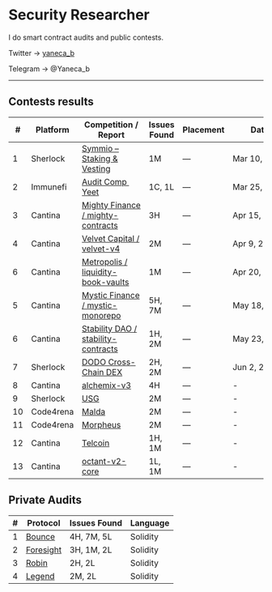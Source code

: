 # Security Researcher

I do smart contract audits and public contests.

Twitter → [yaneca_b](https://x.com/yaneca_b) 

Telegram -> @Yaneca_b

---
## Contests results

| #  | Platform  | Competition / Report                                                                                       | Issues Found                                                                                                                                               | Placement                                                                                                                                            | Date         | Language     |          
| -- | --------- | ---------------------------------------------------------------------------------------------------------- | ---------------------------------------------------------------------------------------------------------------------------------------------------------- | ---------------------------------------------------------------------------------------------------------------------------------------------------- | ------------ | ------------ |    
| 1  | Sherlock  | [Symmio – Staking & Vesting](https://audits.sherlock.xyz/contests/838)                                     | 1M                                                                 | —                                                                                                                                                    | Mar 10, 2025 | Solidity     |          
| 2  | Immunefi  | [Audit Comp  Yeet](https://immunefi.com/audit-competition/audit-comp-yeet/leaderboard/)                   | 1C, 1L | —            | Mar 25, 2025 | Solidity |
| 3  | Cantina   | [Mighty Finance / mighty-contracts](https://cantina.xyz/competitions/616d8bb4-16ce-4ca9-9ce9-5b99d6e146ef) | 3H                                                                                                                         | —                                                                                                                                                    | Apr 15, 2025 | Solidity     |          
| 4 | Cantina   | [Velvet Capital / velvet-v4](https://cantina.xyz/competitions/8cf9c7a0-a7a6-446a-8577-1e2c254eb5a8)        | 2M                                                                                                                                      | —                                                                                                                                                    | Apr 9, 2025  | Solidity     |          
| 6 | Cantina   | [Metropolis / liquidity-book-vaults](https://cantina.xyz/competitions/076935b1-2706-48c6-bf0a-b3656aa24194)  | 1M                                                                                                                | —                                                                                                                                                    | Apr 20, 2025 | Solidity     |  
| 5 | Cantina   | [Mystic Finance / mystic-monorepo](https://cantina.xyz/competitions/c160af78-28f8-47f7-9926-889b3864c6d8)  | 5H, 7M                                                                                                                 | —                                                                                                                                                    | May 18, 2025 | Solidity     |        
| 6 | Cantina   | [Stability DAO / stability-contracts](https://cantina.xyz/competitions/e1c0be8d-0c3d-485a-a446-a582beb120b1)  | 1H, 2M                                                                                                                 | —                                                                                                                                                    | May 23, 2025 | Solidity     |     
| 7 | Sherlock   | [DODO Cross-Chain DEX](https://audits.sherlock.xyz/contests/991?filter=questions)  | 2H, 2M                                                                                                                 | —                                                                                                                                                    | Jun 2, 2025 | Solidity     |    
| 8 | Cantina   | [alchemix-v3](https://cantina.xyz/code/e68909e6-3491-4a94-a707-ecf0c89cf72a/overview)  | 4H                                                                                                              | —                                                                                                                                                    | - | Solidity     |  
| 9 | Sherlock   | [USG](https://audits.sherlock.xyz/contests/991?filter=questions)  | 2M                                                                                                                 | —                                                                                                                                                    | - | Solidity     |  
| 10 | Code4rena   | [Malda](https://audits.sherlock.xyz/contests/1029)  | 2M                                                                                                                 | —                                                                                                                                                    | - | Solidity     |  
| 11 | Code4rena   | [Morpheus](https://code4rena.com/audits/2025-08-morpheus)  | 2M                                                                                                                 | —                                                                                                                                                    | - | Solidity     |  
| 12 | Cantina   | [Telcoin](https://cantina.xyz/code/26d5255b-6f68-46cf-be55-81dd565d9d16/overview)  | 1H, 1M                                                                                                                | —                                                                                                                                                    | - | Solidity     |  
| 13 | Cantina   | [octant-v2-core](https://cantina.xyz/code/917d796b-48d0-41d0-bb40-be137b7d3db5/overview)  | 1L, 1M                                                                                                                | —                                                                                                                                                    | - | Solidity     |  


## Private Audits

| # | Protocol                  | Issues Found | Language |
| - | -------------------------- | ------------- | -------- |
| 1 | [Bounce](https://github.com/phage-security/audits/blob/main/2025-08-Bounce.pdf) | 4H, 7M, 5L        | Solidity |
| 2 | [Foresight](https://github.com/phage-security/audits/blob/main/2025-08-foresight.pdf)      | 3H, 1M, 2L        | Solidity |
| 3 | [Robin](https://github.com/phage-security/audits/blob/main/2025-09-robin.pdf) | 2H, 2L            | Solidity |
| 4 | [Legend](https://github.com/phage-security/audits/blob/main/2025-10-legend.pdf)| 2M, 2L        | Solidity |

